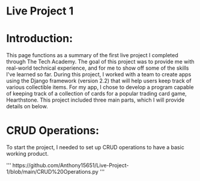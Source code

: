 # Live Project 1

<h1>Introduction:</h1>
<p>This page functions as a summary of the first live project I completed through The Tech Academy. The goal of this project was to provide me with real-world technical experience, and for me to show off some of the skills I've learned so far. During this project, I worked with a team to create apps using the Django framework (version 2.2) that will help users keep track of various collectible items. For my app, I chose to develop a program capable of keeping track of a collection of cards for a popular trading card game, Hearthstone. This project included three main parts, which I will provide details on below.</p>

<h1>CRUD Operations:</h1>
<p>To start the project, I needed to set up CRUD operations to have a basic working product. </p>
'''
https://github.com/Anthony15651/Live-Project-1/blob/main/CRUD%20Operations.py
'''
